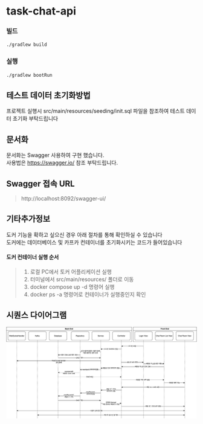 # task-chat-api

### 빌드
```sh
./gradlew build
```
### 실행
```sh
./gradlew bootRun
```

## 테스트 데이터 초기화방법
프로젝트 실행시 src/main/resources/seeding/init.sql 파일을 참조하여 테스트 데이터 초기화 부탁드립니다<br/>

## 문서화
문서화는 Swagger 사용하여 구현 했습니다.<br/>
사용법은 https://swagger.io/ 참조 부탁드립니다.

## Swagger 접속 URL
> http://localhost:8092/swagger-ui/

## 기타추가정보
도커 기능을 확하고 싶으신 경우 아래 절차를 통해 확인하실 수 있습니다<br/>
도커에는 데이터베이스 및 카프카 컨테이너를 초기화시키는 코드가 들어있습니다<br/>

####  도커 컨테이너 실행 순서
> 1. 로컬 PC에서 토커 어플리케이션 실행
> 2. 터미널에서 src/main/resources/ 폴더로 이동
> 3. docker compose up -d 명령어 실행
> 4. docker ps -a 명령어로 컨테이너가 실행중인지 확인

## 시퀀스 다이어그램
![Diagram](assets/diagram.svg)